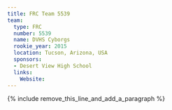 ```yaml
---
title: FRC Team 5539
team:
  type: FRC
  number: 5539
  name: DVHS Cyborgs
  rookie_year: 2015
  location: Tucson, Arizona, USA
  sponsors:
  - Desert View High School
  links:
    Website:
---
```


{% include remove_this_line_and_add_a_paragraph %}